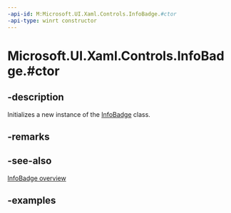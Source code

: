 ```yaml
---
-api-id: M:Microsoft.UI.Xaml.Controls.InfoBadge.#ctor
-api-type: winrt constructor
---
```


# Microsoft.UI.Xaml.Controls.InfoBadge.#ctor

<!--
public InfoBadge ();
-->


## -description

Initializes a new instance of the [InfoBadge](infobadge.md) class.
## -remarks

## -see-also

[InfoBadge overview](/windows/apps/design/controls/info-badge)

## -examples


